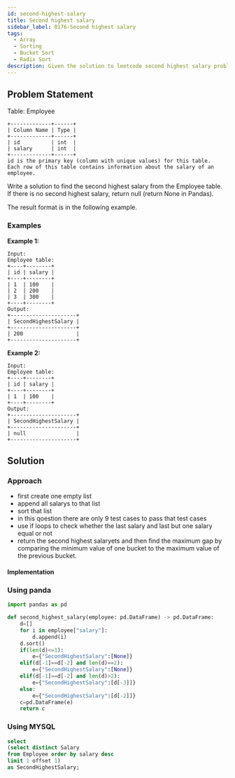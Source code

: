 ```yaml
---
id: second-highest-salary
title: Second highest salary
sidebar_label: 0176-Second highest salary
tags:
  - Array
  - Sorting
  - Bucket Sort
  - Radix Sort
description: Given the solution to leetcode second highest salary problem
---
```


## Problem Statement
Table: Employee

```
+-------------+------+
| Column Name | Type |
+-------------+------+
| id          | int  |
| salary      | int  |
+-------------+------+
id is the primary key (column with unique values) for this table.
Each row of this table contains information about the salary of an employee.
 ```

Write a solution to find the second highest salary from the Employee table. If there is no second highest salary, return null (return None in Pandas).

The result format is in the following example.

### Examples

**Example 1:**

```plaintext
Input: 
Employee table:
+----+--------+
| id | salary |
+----+--------+
| 1  | 100    |
| 2  | 200    |
| 3  | 300    |
+----+--------+
Output: 
+---------------------+
| SecondHighestSalary |
+---------------------+
| 200                 |
+---------------------+
```

**Example 2:**

```plaintext
Input: 
Employee table:
+----+--------+
| id | salary |
+----+--------+
| 1  | 100    |
+----+--------+
Output: 
+---------------------+
| SecondHighestSalary |
+---------------------+
| null                |
+---------------------+
```



## Solution

### Approach

- first create one empty list
- append all salarys to that list
- sort that list
- in this qoestion there are only 9 test cases to pass that test cases
- use if loops to check whether the last salary and last but one salary equal or not
- return the second highest salaryets and then find the maximum gap by comparing the minimum value of one bucket to the maximum value of the previous bucket.

#### Implementation

### Using panda
```python
import pandas as pd

def second_highest_salary(employee: pd.DataFrame) -> pd.DataFrame:
    d=[]
    for i in employee["salary"]:
        d.append(i)
    d.sort()
    if(len(d)<=1):
        e={"SecondHighestSalary":[None]}
    elif(d[-1]==d[-2] and len(d)==2):
        e={"SecondHighestSalary":[None]}
    elif(d[-1]==d[-2] and len(d)>2):
        e={"SecondHighestSalary":[d[-3]]}
    else:
        e={"SecondHighestSalary":[d[-2]]}
    c=pd.DataFrame(e)
    return c
```

### Using MYSQL
```sql
select
(select distinct Salary 
from Employee order by salary desc 
limit 1 offset 1) 
as SecondHighestSalary;
```
